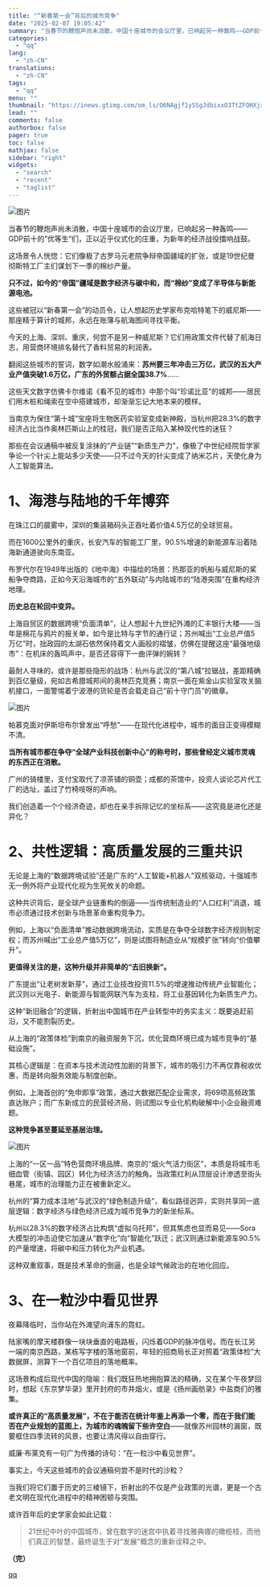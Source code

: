 ```yaml
---
title: "“新春第一会”背后的城市竞争"
date: "2025-02-07 19:05:42"
summary: "当春节的鞭炮声尚未消散，中国十座城市的会议厅里，已响起另一种轰鸣——GDP前十的“优等生”们，正以近..."
categories:
  - "qq"
lang:
  - "zh-CN"
translations:
  - "zh-CN"
tags:
  - "qq"
menu: ""
thumbnail: "https://inews.gtimg.com/om_ls/O6NAgjf1ySSgJdbixxO3TtZFQHXjxySW1sifR3r0CoXRwAA_640360/0"
lead: ""
comments: false
authorbox: false
pager: true
toc: false
mathjax: false
sidebar: "right"
widgets:
  - "search"
  - "recent"
  - "taglist"
---
```


![图片](https://inews.gtimg.com/om_bt/Okitea7Ue_DynwhOMqjgN1Woxt7V13Iv4LDni9YgXn-9IAA/641)

当春节的鞭炮声尚未消散，中国十座城市的会议厅里，已响起另一种轰鸣——GDP前十的“优等生”们，正以近乎仪式化的庄重，为新年的经济战役擂响战鼓。

这场景令人恍惚：它们像极了古罗马元老院争辩帝国疆域的扩张，或是19世纪曼彻斯特工厂主们谋划下一季的棉纱产量。

**只不过，如今的“帝国”疆域是数字经济与碳中和，而“棉纱”变成了半导体与新能源电池。** 

这些被冠以“新春第一会”的动员令，让人想起历史学家布克哈特笔下的威尼斯——那座精于算计的城邦，永远在账簿与航海图间寻找平衡。

今天的上海、深圳、重庆，何尝不是另一种威尼斯？它们用政策文件代替了航海日志，用营商环境排名替代了香料贸易的利润表。

翻阅这些城市的誓词，数字如潮水般涌来：**苏州要三年冲击三万亿，武汉的五大产业产值突破1.6万亿，广东的外贸额占据全国38.7%**……

这些天文数字仿佛卡尔维诺《看不见的城市》中那个叫“珍诺比亚”的城邦——居民们用木桩和绳索在空中搭建城市，却渐渐忘记大地本来的模样。  

当南京为保住“第十城”宝座将生物医药实验室变成新神殿，当杭州把28.3%的数字经济占比当作奥林匹斯山上的桂冠，我们是否正陷入某种现代性的迷狂？

那些在会议通稿中被反复涂抹的“产业链”“新质生产力”，像极了中世纪经院哲学家争论一个针尖上能站多少天使——只不过今天的针尖变成了纳米芯片，天使化身为人工智能算法。  

**1、海港与陆地的千年博弈**
================

在珠江口的晨雾中，深圳的集装箱码头正吞吐着价值4.5万亿的全球贸易。

而在1600公里外的重庆，长安汽车的智能工厂里，90.5%增速的新能源车沿着陆海新通道驶向东南亚。

布罗代尔在1949年出版的《地中海》中描绘的场景：热那亚的帆船与威尼斯的桨船争夺商路，正如今天沿海城市的“五外联动”与内陆城市的“陆港突围”在重构经济地理。  

**历史总在轮回中变异。**

上海自贸区的数据跨境“负面清单”，让人想起十九世纪外滩的汇丰银行大楼——当年是棉花与鸦片的报关单，如今是比特与字节的通行证；苏州喊出“工业总产值5万亿”时，拙政园的太湖石依然保持着文人画般的褶皱，仿佛在提醒这座“最强地级市”：在机床的轰鸣声中，是否还容得下一曲评弹的婉转？  

最耐人寻味的，或许是那些隐形的战场：杭州与武汉的“第八城”拉锯战，差距精确到百亿量级，宛如古希腊城邦间的奥林匹克竞赛；南京一面在紫金山实验室攻关脑机接口，一面警惕着宁波港的货轮是否会载走自己“前十守门员”的徽章。

![图片](https://inews.gtimg.com/om_bt/Ocn55XGidrLNMQJ9Om66ru8jwccFastPlsbpVS_a7Zkp8AA/641)

帕慕克面对伊斯坦布尔曾发出“呼愁”——在现代化进程中，城市的面目正变得模糊不清。  

**当所有城市都在争夺“全球产业科技创新中心”的称号时，那些曾经定义城市灵魂的东西正在消散。**

广州的骑楼里，支付宝取代了凉茶铺的铜壶；成都的茶馆中，投资人谈论芯片代工厂的选址，盖过了竹椅吱呀的声响。

我们创造着一个个经济奇迹，却也在亲手拆除记忆的坐标系——这究竟是进化还是异化？  

**2、共性逻辑：高质量发展的三重共识**
=====================

无论是上海的“数据跨境试验”还是广东的“人工智能+机器人”双核驱动，十强城市无一例外将产业现代化视为生死攸关的命题。

这种共识背后，是全球产业链重构的倒逼——当传统制造业的“人口红利”消退，城市必须通过技术创新与场景革命重构竞争力。

例如，上海以“负面清单”推动数据跨境流动，实质是在争夺全球数字经济规则制定权；而苏州喊出“工业总产值5万亿”，则是试图将制造业从“规模扩张”转向“价值攀升”。  

**更值得关注的是，这种升级并非简单的“去旧换新”。**

广东提出“让老树发新芽”，通过工业技改投资11.5%的增速推动传统产业智能化；武汉则以光电子、新能源与智能网联汽车为支柱，将工业基因转化为新质生产力。

这种“新旧融合”的逻辑，折射出中国城市在产业转型中的务实主义：既要追赶前沿，又不能割裂历史。  

从上海的“政策体检”到南京的融资服务下沉，优化营商环境已成为城市竞争的“基础设施”。

其核心逻辑是：在资本与技术流动性加剧的背景下，城市的吸引力不再仅靠税收优惠，而是转向服务效能与制度创新。

例如，上海首创的“免申即享”政策，通过大数据匹配企业需求，将69项高频政策直达账户；而广东新成立的民营经济局，则试图以专业化机构破解中小企业融资难题。  

**这种竞争甚至蔓延至基层治理。**

![图片](https://inews.gtimg.com/om_bt/Oou3AffuX7Zjm0fLN0F0cXTP3fW6IsFxHivERO-je3nlkAA/641)

上海的“一区一品”特色营商环境品牌、南京的“烟火气活力街区”，本质是将城市毛细血管（街镇、园区）转化为经济活力的触角。当政策红利从顶层设计渗透至街头巷尾，城市的治理能力正在被重新定义。  

杭州的“算力成本洼地”与武汉的“绿色制造升级”，看似路径迥异，实则共享同一底层逻辑：数字经济与绿色经济已成为城市竞争力的新坐标系。

杭州以28.3%的数字经济占比构筑“虚拟乌托邦”，但其焦虑也显而易见——Sora大模型的冲击迫使它加速从“数字化”向“智能化”跃迁；武汉则通过新能源车90.5%的产量增速，将碳中和压力转化为产业机遇。

这种双重叙事，既是技术革命的倒逼，也是全球气候政治的在地化回应。  

**3、在一粒沙中看见世界**
===============

夜幕降临时，当你站在外滩望向浦东的霓虹。

陆家嘴的摩天楼群像一块块垂直的电路板，闪烁着GDP的脉冲信号。而在长江另一端的南京西路，某栋写字楼的落地窗前，年轻的招商局长正对照着“政策体检”大数据屏，测算下一个百亿项目的落地概率。  

这场景构成后现代中国的隐喻：我们既狂热地拥抱算法的精确，又在某个午夜梦回时，想起《东京梦华录》里开封府的市井烟火，或是《扬州画舫录》中盐商们的雅集。

**或许真正的“高质量发展”，不在于能否在统计年鉴上再添一个零，而在于我们能否在产业规划的蓝图上，为城市的魂魄留下些许空白**——就像苏州园林的漏窗，既要框住四季流转的风景，也要让清风得以自由穿行。  

威廉·布莱克有一句广为传播的诗句：“在一粒沙中看见世界”。

事实上，今天这些城市的会议通稿何尝不是时代的沙粒？

当我们将它们置于历史的三棱镜下，折射出的不仅是产业政策的光谱，更是一个古老文明在现代化进程中的精神困顿与突围。

或许百年后的史学家会如此记载：

> 21世纪中叶的中国城市，曾在数字的迷宫中执着寻找雅典娜的橄榄枝，而他们真正的智慧，最终诞生于对“发展”概念的重新诠释之中。

**（完）**

[qq](https://new.qq.com/rain/a/20250207A07UXK00)
